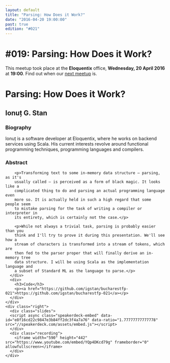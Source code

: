 ```yaml
---
layout: default
title: "Parsing: How Does it Work?"
date: "2016-04-20 19:00:00"
past: true
edition: "#021"
---
```


<div class="description">
  <h1><span class="edition-number">#019</span>: Parsing: How Does it Work?</h1>
  <p>This meetup took place at the <strong>Eloquentix</strong> office,
    <strong>Wednesday, 20 April 2016</strong> at <strong>19:00</strong>.
    Find out when our <a href="/next">next meetup</a> is.</p>
</div>

<div class="clear-fix"></div>

<div class="presentation">
  <h1>Parsing: How Does it Work?</h1>
  <div class="details">
    <div class="left">
      <div class="biography">
        <h2 class="speaker">Ionuț G. Stan</h2>
        <h3>Biography</h3>
        <p>Ionuț is a software developer at Eloquentix, where he works on backend
        services using Scala. His current interests revolve around functional
        programming techniques, programming languages and compilers.</p>
      </div>
      <div class="abstract">
        <h3>Abstract</h3>

        <p>Transforming text to some in-memory data structure — parsing, as it's
        usually called — is perceived as a form of black magic. It looks like a
        complicated thing to do and parsing an actual programming language even
        more so. It is actually held in such a high regard that some people seem
        to mistake parsing for the task of writing a compiler or interpreter in
        its entirety, which is certainly not the case.</p>

        <p>While not always a trivial task, parsing is probably easier than you
        think and I'll try to prove it during this presentation. We'll see how a
        stream of characters is transformed into a stream of tokens, which are
        then fed to the parser proper that will finally derive an in-memory tree
        data structure. I will be using Scala as the implementation language and
        a subset of Standard ML as the language to parse.</p>
      </div>
      <div>
        <h3>Code</h3>
        <p><a href="https://github.com/igstan/bucharestfp-021">https://github.com/igstan/bucharestfp-021</a></p>
      </div>
    </div>
    <div class="right">
      <div class="slides">
      <script async class="speakerdeck-embed" data-id="e8f16cd22c9847e3b84ff2dc3f4a7a76" data-ratio="1.77777777777778" src="//speakerdeck.com/assets/embed.js"></script>
      </div>
      <div class="recording">
        <iframe width="590" height="442" src="https://www.youtube.com/embed/YQp4DKcd79g" frameborder="0" allowfullscreen></iframe>
      </div>
    </div>
  </div>
</div>
